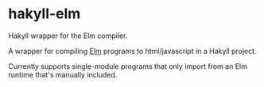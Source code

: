 hakyll-elm
==========

Hakyll wrapper for the Elm compiler.

A wrapper for compiling [Elm](<http://elm-lang.org>) programs to
html/javascript in a Hakyll project.

Currently supports single-module programs that only import from an Elm
runtime that's manually included.

